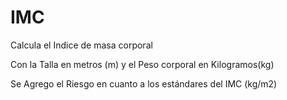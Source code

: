 # IMC
Calcula el Indice de masa corporal 

Con la Talla en metros (m) y el Peso corporal en Kilogramos(kg)

Se Agrego el Riesgo en cuanto a los estándares del IMC (kg/m2)

